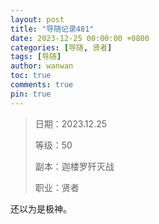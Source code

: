 ```yaml
---
layout: post
title: "导随记录481"
date: 2023-12-25 00:00:00 +0800
categories: [导随, 贤者]
tags: [导随]
author: wanwan
toc: true
comments: true
pin: true
---
```

> 日期：2023.12.25
>
> 等级：50
>
> 副本：迦楼罗歼灭战
>
> 职业：贤者

还以为是极神。